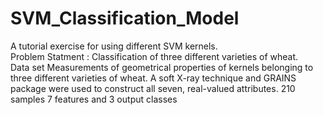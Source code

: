 # SVM_Classification_Model

A tutorial exercise for using different SVM kernels.</br>
Problem Statment : Classification of three different varieties of wheat.</br>
Data set Measurements of geometrical properties of kernels belonging to three different varieties of wheat. A soft X-ray technique and GRAINS package were used to construct all seven, real-valued attributes.
210 samples 7 features and 3 output classes
